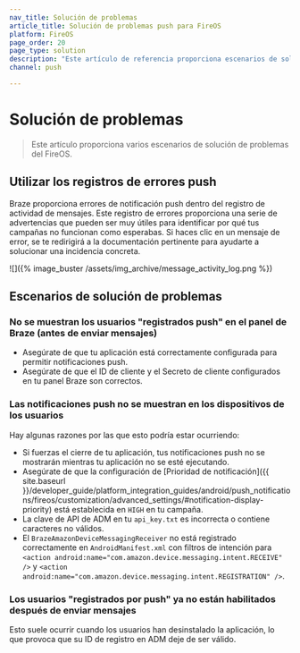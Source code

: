 ```yaml
---
nav_title: Solución de problemas
article_title: Solución de problemas push para FireOS
platform: FireOS
page_order: 20
page_type: solution
description: "Este artículo de referencia proporciona escenarios de solución de problemas del FireOS para posibles problemas que puedas experimentar con las notificaciones push."
channel: push

---
```


# Solución de problemas

> Este artículo proporciona varios escenarios de solución de problemas del FireOS.

## Utilizar los registros de errores push

Braze proporciona errores de notificación push dentro del registro de actividad de mensajes. Este registro de errores proporciona una serie de advertencias que pueden ser muy útiles para identificar por qué tus campañas no funcionan como esperabas. Si haces clic en un mensaje de error, se te redirigirá a la documentación pertinente para ayudarte a solucionar una incidencia concreta.

![]({% image_buster /assets/img_archive/message_activity_log.png %})

## Escenarios de solución de problemas

### No se muestran los usuarios "registrados push" en el panel de Braze (antes de enviar mensajes)

- Asegúrate de que tu aplicación está correctamente configurada para permitir notificaciones push.
- Asegúrate de que el ID de cliente y el Secreto de cliente configurados en tu panel Braze son correctos.

### Las notificaciones push no se muestran en los dispositivos de los usuarios

Hay algunas razones por las que esto podría estar ocurriendo:

- Si fuerzas el cierre de tu aplicación, tus notificaciones push no se mostrarán mientras tu aplicación no se esté ejecutando.
- Asegúrate de que la configuración de [Prioridad de notificación]({{ site.baseurl }}/developer_guide/platform_integration_guides/android/push_notifications/fireos/customization/advanced_settings/#notification-display-priority) está establecida en `HIGH` en tu campaña.
- La clave de API de ADM en tu `api_key.txt` es incorrecta o contiene caracteres no válidos.
- El `BrazeAmazonDeviceMessagingReceiver` no está registrado correctamente en `AndroidManifest.xml` con filtros de intención para `<action android:name="com.amazon.device.messaging.intent.RECEIVE" />` y `<action android:name="com.amazon.device.messaging.intent.REGISTRATION" />`.

### Los usuarios "registrados por push" ya no están habilitados después de enviar mensajes

Esto suele ocurrir cuando los usuarios han desinstalado la aplicación, lo que provoca que su ID de registro en ADM deje de ser válido.

